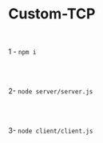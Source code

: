 # Custom-TCP

<br/>

1 - ```npm i```

<br/>
<br/>

2- ```node server/server.js```

<br/>
<br/>

3- ```node client/client.js```

<br/>


